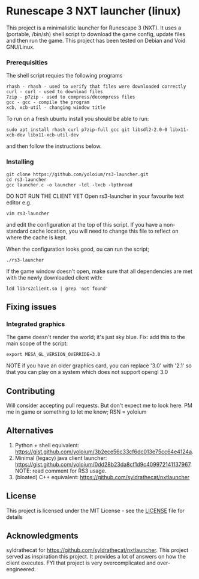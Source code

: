 # Runescape 3 NXT launcher (linux)

This project is a minimalistic launcher for Runescape 3 (NXT).
It uses a (portable, /bin/sh) shell script to download the game config, update files and then run the game. 
This project has been tested on Debian and Void GNU/Linux.

### Prerequisities

The shell script requies the following programs
```
rhash - rhash - used to verify that files were downloaded correctly
curl - curl - used to download files
7zip - p7zip - used to compress/decompress files
gcc - gcc - compile the program
xcb, xcb-util - changing window title
```

To run on a fresh ubuntu install you should be able to run:
```
sudo apt install rhash curl p7zip-full gcc git libsdl2-2.0-0 libx11-xcb-dev libx11-xcb-util-dev
```
and then follow the instructions below.


### Installing
```
git clone https://github.com/yoloium/rs3-launcher.git
cd rs3-launcher
gcc launcher.c -o launcher -ldl -lxcb -lpthread
```
DO NOT RUN THE CLIENT YET
Open rs3-launcher in your favourite text editor e.g.
```
vim rs3-launcher
```
and edit the configuration at the top of this script. If you have a non-standard cache location, you will need to change this file to reflect on where the cache is kept. 

When the configuration looks good, ou can run the script;
```
./rs3-launcher
```
If the game window doesn't open, make sure that all dependencies are met with the newly downloaded client with:
```
ldd librs2client.so | grep 'not found'
```

## Fixing issues

### Integrated graphics

The game doesn't render the world; it's just sky blue. Fix: add this to the main scope of the script:
```
export MESA_GL_VERSION_OVERRIDE=3.0
```
NOTE if you have an older graphics card, you can replace '3.0' with '2.1' so that you can play on a system which does not support opengl 3.0

## Contributing

Will consider accepting pull requests. But don't expect me to look here. PM me in game or something to let me know; RSN = yoloium

## Alternatives
1. Python + shell equivalent: https://gist.github.com/yoloium/3b2ece56c33cf6dc013e75cc64e4124a.
2. Minimal (legacy) java client launcher: https://gist.github.com/yoloium/0dd28b23da8cf1d9c409972141137967. NOTE: read comment for RS3 usage.
3. (bloated) C++ equivalent: https://github.com/syldrathecat/nxtlauncher

## License

This project is licensed under the MIT License - see the [LICENSE](LICENSE) file for details

## Acknowledgments

syldrathecat for https://github.com/syldrathecat/nxtlauncher. This project served as inspiration this project. It provides a lot of answers on how the client executes. FYI that project is very overcomplicated and over-engineered.
